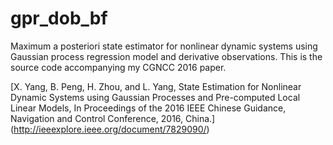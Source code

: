 # gpr_dob_bf
Maximum a posteriori state estimator for nonlinear dynamic systems using Gaussian process regression model and derivative observations. This is the source code accompanying my CGNCC 2016 paper.

[X. Yang, B. Peng, H. Zhou, and L. Yang, State Estimation for Nonlinear Dynamic Systems using Gaussian Processes and Pre-computed Local Linear Models, In Proceedings of the 2016 IEEE Chinese Guidance, Navigation and Control Conference, 2016, China.] (http://ieeexplore.ieee.org/document/7829090/) 

